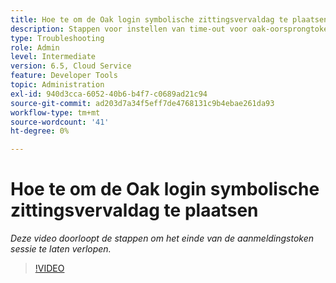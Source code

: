 ```yaml
---
title: Hoe te om de Oak login symbolische zittingsvervaldag te plaatsen
description: Stappen voor instellen van time-out voor oak-oorsprongtoken
type: Troubleshooting
role: Admin
level: Intermediate
version: 6.5, Cloud Service
feature: Developer Tools
topic: Administration
exl-id: 940d3cca-6052-40b6-b4f7-c0689ad21c94
source-git-commit: ad203d7a34f5eff7de4768131c9b4ebae261da93
workflow-type: tm+mt
source-wordcount: '41'
ht-degree: 0%

---
```


# Hoe te om de Oak login symbolische zittingsvervaldag te plaatsen

*Deze video doorloopt de stappen om het einde van de aanmeldingstoken sessie te laten verlopen.*

>[!VIDEO](https://video.tv.adobe.com/v/335468?quality=9&learn=on)
